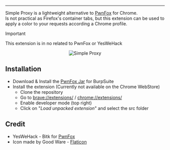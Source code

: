 <p align="center"><img src="https://zupimages.net/up/24/09/5hhm.png" alt="" /></p>

<hr />

Simple Proxy is a lightweight alternative to [PwnFox](https://github.com/yeswehack/PwnFox) for Chrome.   
Is not practical as Firefox's container tabs, but this extension can be used to apply a color to your requests according a Chrome profile.

> [!IMPORTANT]  
> This extension is in no related to PwnFox or YesWeHack

<p align="center"><img src="https://zupimages.net/up/24/09/11fi.png" alt="Simple Proxy" /></p>

## Installation

  * Download & Install the [PwnFox Jar](https://github.com/yeswehack/PwnFox/releases) for BurpSuite
  * Install the extension (Currently not available on the Chrome WebStore)
    * Clone the repository
    * Go to [brave://extensions/](brave://extensions/) / [chrome://extensions/](chrome://extensions/)
    * Enable developer mode (top right)
    * Click on "_Load unpacked extension_" and select the src folder

## Credit
  * YesWeHack - Bitk for [PwnFox](https://github.com/yeswehack/PwnFox)
  * Icon made by Good Ware - [Flaticon](https://www.flaticon.com)